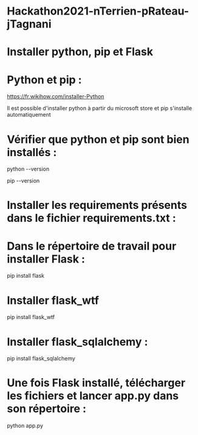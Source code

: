 # Hackathon2021-nTerrien-pRateau-jTagnani

# Installer python, pip et Flask

# Python et pip :

https://fr.wikihow.com/installer-Python

Il est possible d'installer python à partir du microsoft store et pip s'installe automatiquement

# Vérifier que python et pip sont bien installés :

python --version

pip --version

# Installer les requirements présents dans le fichier requirements.txt :

# Dans le répertoire de travail pour installer Flask :

pip install flask

# Installer flask_wtf

pip install flask_wtf

# Installer flask_sqlalchemy :

pip install flask_sqlalchemy

# Une fois Flask installé, télécharger les fichiers et lancer app.py dans son répertoire :

python app.py

